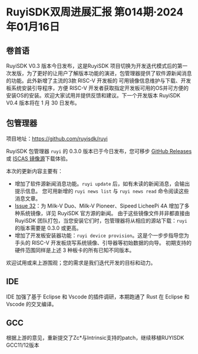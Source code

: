 # RuyiSDK双周进展汇报  第014期·2024年01月16日

## 卷首语

RuyiSDK V0.3 版本今日发布，这是RuyiSDK 项目切换为开发迭代模式后的第一次发版，为了更好的让用户了解版本功能的演进，包管理器提供了软件源新闻消息的功能。此外新增了主流的3款 RISC-V 开发板的 可用镜像信息维护与下载、开发板系统安装引导程序，方便 RISC-V 开发者获取指定开发板可用的OS并可方便的安装OS的安装。欢迎大家试用并提供反馈和建议。下一个开发版本 RuyiSDK V0.4 版本将在 1 月 30 日发布。

## 包管理器

项目地址：https://github.com/ruyisdk/ruyi

RuyiSDK 包管理器 `ruyi` 的 0.3.0 版本已于今日发布，您可移步 [GitHub Releases][GitHub Releases] 或 [ISCAS 镜像源][iscas]下载体验。

本次的更新内容主要有：

* 增加了软件源新闻消息功能。`ruyi update` 后，如有未读的新闻消息，会输出提示信息。
  您可用新增的 `ruyi news list` 与 `ruyi news read` 命令阅读这些消息文章。
* [Issue 32](https://github.com/ruyisdk/ruyi/issues/32)：为 Milk-V Duo、Milk-V Pioneer、Sipeed LicheePi 4A 增加了多种系统镜像，详见 RuyiSDK 官方源的新闻。
  由于这些镜像文件并非都直接由 RuyiSDK 团队打包，当您安装它们时，包管理器将从相应的源站下载：`ruyi` 的版本需要是 0.3.0 或更高。
* 增加了开发板安装器功能：`ruyi device provision`。这是个一步步指导您为手头的 RISC-V 开发板烧写系统镜像、引导器等初始数据的向导。
  初期支持的硬件范围同样是上述 3 种板卡的所有已知不同版本。

欢迎试用或来上游围观；您的需求是我们迭代开发的目标和动力。

## IDE

IDE 加强了基于 Eclipse 和 Vscode 的插件调研，本期跑通了 Rust 在 Eclipse 和 Vscode 的交叉编译。

## GCC

根据上游的意见，重新提交了Zc*与Intrinsic支持的patch，继续移植RUYISDK GCC11/12版本

[GitHub Releases]: https://github.com/ruyisdk/ruyi/releases/tag/0.3.0
[iscas]: https://mirror.iscas.ac.cn/ruyisdk/ruyi/releases/0.3.0/
